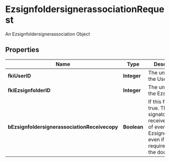 

# EzsignfoldersignerassociationRequest

An Ezsignfoldersignerassociation Object

## Properties

Name | Type | Description | Notes
------------ | ------------- | ------------- | -------------
**fkiUserID** | **Integer** | The unique ID of the User |  [optional]
**fkiEzsignfolderID** | **Integer** | The unique ID of the Ezsignfolder | 
**bEzsignfoldersignerassociationReceivecopy** | **Boolean** | If this flag is true. The signatory will receive a copy of every signed Ezsigndocument even if it ain&#39;t required to sign the document. |  [optional]



